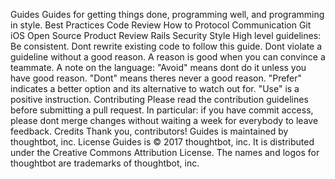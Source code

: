 Guides Guides for getting things done, programming well, and programming in style. Best Practices Code Review How to Protocol Communication Git iOS Open Source Product Review Rails Security Style High level guidelines: Be consistent. Dont rewrite existing code to follow this guide. Dont violate a guideline without a good reason. A reason is good when you can convince a teammate. A note on the language: "Avoid" means dont do it unless you have good reason. "Dont" means theres never a good reason. "Prefer" indicates a better option and its alternative to watch out for. "Use" is a positive instruction. Contributing Please read the contribution guidelines before submitting a pull request. In particular: if you have commit access, please dont merge changes without waiting a week for everybody to leave feedback. Credits Thank you, contributors! Guides is maintained by thoughtbot, inc. License Guides is © 2017 thoughtbot, inc. It is distributed under the Creative Commons Attribution License. The names and logos for thoughtbot are trademarks of thoughtbot, inc.